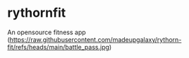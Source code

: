 # rythornfit
An opensource fitness app
(https://raw.githubusercontent.com/madeupgalaxy/rythorn-fit/refs/heads/main/battle_pass.jpg)
